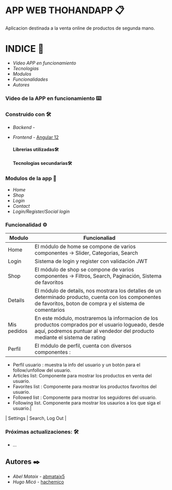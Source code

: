 


# APP WEB THOHANDAPP 📋

Aplicacion destinada a la venta online de productos de segunda mano.





# INDICE 📌


*  *Video APP en funcionamiento* 
*  *Tecnologias* 
*  *Modulos* 
*  *Funcionalidades*
*  *Autores*


### Video de la APP en funcionamiento ⌨️






### Construido con 🛠️


* *Backend* -
* *Frontend* - [Angular 12](https://angular.io/)



    #### Librerias utilizadas🛠️



    #### Tecnologias secundarias🛠️

    


### Modulos de la app 🔩

* *Home* 
* *Shop* 
*  *Login* 
* *Contact* 
* *Login/Register/Social login*


### Funcionalidad ⚙️

|Modulo | Funcionaliad|
| ------------- | ------------- |
| Home  | El módulo de home se compone de varios componentes -> Slider, Categorias, Search  |
| Login | Sistema de login y register con validación JWT |
| Shop | El módulo de shop se compone de varios componentes -> Filtros, Search, Paginación, Sistema de favoritos |
| Details | El módulo de details, nos mostrara los detalles de un determinado producto, cuenta con los componentes de favoritos, boton de compra y el sistema de comentarios |
| Mis pedidos | En este módulo, mostraremos la informacion de los productos comprados por el usuario logueado, desde aquí, podremos puntuar al vendedor del producto mediante el sistema de rating|
| Perfil | El módulo de perfil, cuenta con diversos componentes : 
- Perfil usuario : muestra la info del usuario y un botón para el follow/unfollow del usuario.
- Articles list: Componente para mostrar los productos en venta del usuario.
- Favorites list : Componente para mostrar los productos favoritos del usuario.
- Followed list : Componente para mostrar los seguidores del usuario.
- Following list. Componente para mostrar los usaurios a los que siga el usuario.|

| Settings | Search, Log Out  |

### Próximas actualizaciones: 🛠️


* *...* 


## Autores ✒️



* *Abel Mataix* - [abmataix5](https://github.com/abmataix5/)
* *Hugo Micó* - [hachemico](https://github.com/hachemico/)
